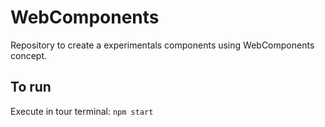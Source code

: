 # WebComponents

Repository to create a experimentals components using WebComponents concept.

## To run
Execute in tour terminal:
``npm start``
